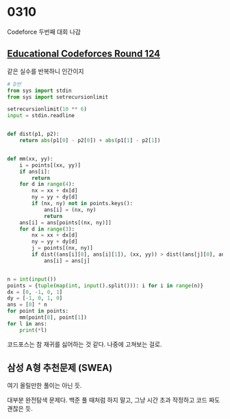 # 0310

Codeforce 두번째 대회 나감



## [Educational Codeforces Round 124](https://codeforces.com/contest/1651)

같은 실수를 반복하니 인간이지

```python
# D번
from sys import stdin
from sys import setrecursionlimit

setrecursionlimit(10 ** 6)
input = stdin.readline


def dist(p1, p2):
    return abs(p1[0] - p2[0]) + abs(p1[1] - p2[1])


def mm(xx, yy):
    i = points[(xx, yy)]
    if ans[i]:
        return
    for d in range(4):
        nx = xx + dx[d]
        ny = yy + dy[d]
        if (nx, ny) not in points.keys():
            ans[i] = (nx, ny)
            return
    ans[i] = ans[points[(nx, ny)]]
    for d in range(3):
        nx = xx + dx[d]
        ny = yy + dy[d]
        j = points[(nx, ny)]
        if dist((ans[i][0], ans[i][1]), (xx, yy)) > dist((ans[j][0], ans[j][1]), (xx, yy)):
            ans[i] = ans[j]


n = int(input())
points = {tuple(map(int, input().split())): i for i in range(n)}
dx = [0, -1, 0, 1]
dy = [-1, 0, 1, 0]
ans = [0] * n
for point in points:
    mm(point[0], point[1])
for l in ans:
    print(*l)
```

코드포스는 참 재귀를 싫어하는 것 같다. 나중에 고쳐보는 걸로.



## 삼성 A형 추천문제 (SWEA)

여기 올릴만한 풀이는 아닌 듯.

대부분 완전탐색 문제다. 백준 풀 때처럼 하지 말고, 그냥 시간 초과 작정하고 코드 짜도 괜찮은 듯.



